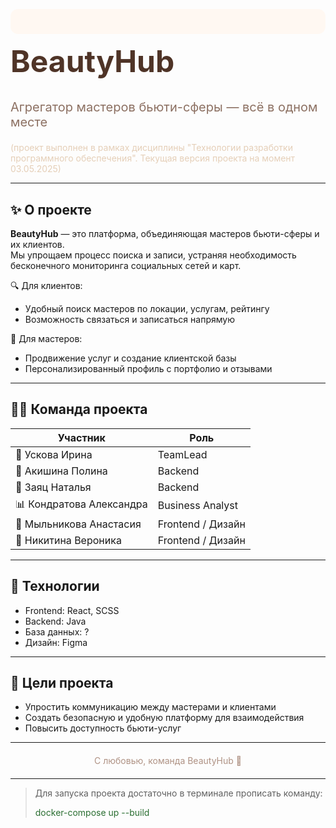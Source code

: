 <!-- Баннер с названием проекта -->
<p align="center" style="background-color:#FFF8F2; padding: 20px; border-radius: 12px;">
  <!-- <img src="https://github.com/nikiveron/beautyhub_v2/tree/feature/frontend/front_beautyhub/public/logoOutlinedSmall.svg" alt="BeautyHub Logo" /> -->
  <h1 style="color:#4F3427; font-size: 48px; margin-top: 10px;">BeautyHub</h1>
  <p style="color:#8C7062; font-size: 20px;">Агрегатор мастеров бьюти-сферы — всё в одном месте</p>
  <p style="color:#E5CFB8; font-size: 14px; padding: 0; margin:0;">(проект выполнен в рамках дисциплины "Технологии разработки программного обеспечения". Текущая версия проекта на момент 03.05.2025)</p>
</p>

---

## ✨ О проекте

**BeautyHub** — это платформа, объединяющая мастеров бьюти-сферы и их клиентов.  
Мы упрощаем процесс поиска и записи, устраняя необходимость бесконечного мониторинга социальных сетей и карт.

🔍 Для клиентов:  
- Удобный поиск мастеров по локации, услугам, рейтингу  
- Возможность связаться и записаться напрямую  

💼 Для мастеров:  
- Продвижение услуг и создание клиентской базы  
- Персонализированный профиль с портфолио и отзывами  

---

## 👩‍💻 Команда проекта

| Участник | Роль |
|----------|------|
| 🧠 Ускова Ирина | TeamLead |
| 🔧 Акишина Полина | Backend |
| 🔧 Заяц Наталья | Backend |
| 📊 Кондратова Александра | Business Analyst |
| 🎨 Мыльникова Анастасия | Frontend / Дизайн |
| 🎨 Никитина Вероника | Frontend / Дизайн |

---

## 🚀 Технологии

- Frontend: React, SCSS
- Backend: Java
- База данных: ?
- Дизайн: Figma

---

## 📌 Цели проекта

- Упростить коммуникацию между мастерами и клиентами
- Создать безопасную и удобную платформу для взаимодействия
- Повысить доступность бьюти-услуг

---

<p align="center" style="color:#AF9284; margin-top:20px; margin-bottom:20px">С любовью, команда BeautyHub 💖</p>

---
> Для запуска проекта достаточно в терминале прописать команду:
> <p style="color:#2A6E31;">docker-compose up --build</p>
